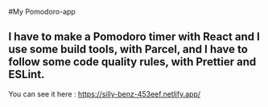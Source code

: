 #My Pomodoro-app

## I have to make a Pomodoro timer with React and I use some build tools, with Parcel, and I have to follow some code quality rules, with Prettier and ESLint.
You can see it here :  https://silly-benz-453eef.netlify.app/
